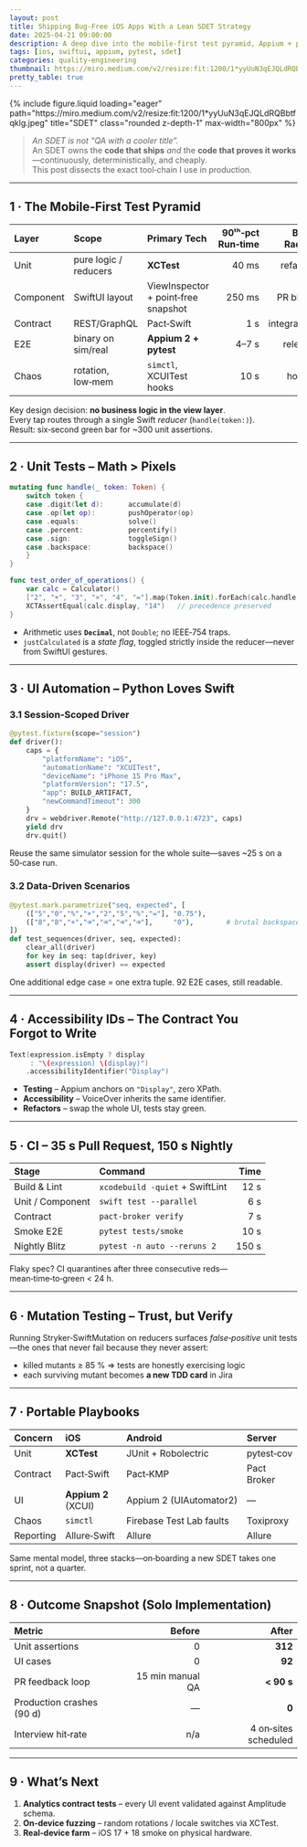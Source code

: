 ```yaml
---
layout: post
title: Shipping Bug‑Free iOS Apps With a Lean SDET Strategy
date: 2025-04-21 09:00:00
description: A deep dive into the mobile‑first test pyramid, Appium + pytest pipelines, and why accessibility is the best API you never documented.
tags: [ios, swiftui, appium, pytest, sdet]
categories: quality-engineering
thumbnail: https://miro.medium.com/v2/resize:fit:1200/1*yyUuN3qEJQLdRQBbtfqklg.jpeg
pretty_table: true
---
```


<div class="row">
  <div class="col-sm mt-3 mt-md-0 text-center">
    {% include figure.liquid
       loading="eager"
       path="https://miro.medium.com/v2/resize:fit:1200/1*yyUuN3qEJQLdRQBbtfqklg.jpeg"
       title="SDET"
       class="rounded z-depth-1"
       max-width="800px"
    %}
  </div>
</div>

> _An SDET is not “QA with a cooler title”._  
> An SDET owns the **code that ships** _and_ the **code that proves it works**—continuously, deterministically, and cheaply.  
> This post dissects the exact tool‑chain I use in production.

---

## 1 · The Mobile‑First Test Pyramid

| Layer     | Scope                 | Primary Tech                        | 90ᵗʰ‑pct Run‑time | Blast Radius |
| :-------- | :-------------------- | :---------------------------------- | ----------------: | -----------: |
| Unit      | pure logic / reducers | **XCTest**                          |             40 ms |     refactor |
| Component | SwiftUI layout        | ViewInspector + point‑free snapshot |            250 ms |     PR block |
| Contract  | REST/GraphQL          | Pact‑Swift                          |               1 s |  integration |
| E2E       | binary on sim/real    | **Appium 2 + pytest**               |             4–7 s |      release |
| Chaos     | rotation, low‑mem     | `simctl`, XCUITest hooks            |              10 s |      hot‑fix |

Key design decision: **no business logic in the view layer**.  
Every tap routes through a single Swift _reducer_ (`handle(token:)`).  
Result: six‑second green bar for ~300 unit assertions.

---

## 2 · Unit Tests – Math > Pixels

```swift
mutating func handle(_ token: Token) {
    switch token {
    case .digit(let d):      accumulate(d)
    case .op(let op):        pushOperator(op)
    case .equals:            solve()
    case .percent:           percentify()
    case .sign:              toggleSign()
    case .backspace:         backspace()
    }
}
```

```swift
func test_order_of_operations() {
    var calc = Calculator()
    ["2", "+", "3", "×", "4", "="].map(Token.init).forEach(calc.handle)
    XCTAssertEqual(calc.display, "14")   // precedence preserved
}
```

- Arithmetic uses **`Decimal`**, not `Double`; no IEEE‑754 traps.
- `justCalculated` is a _state flag_, toggled strictly inside the reducer—never from SwiftUI gestures.

---

## 3 · UI Automation – Python Loves Swift

### 3.1 Session‑Scoped Driver

```python
@pytest.fixture(scope="session")
def driver():
    caps = {
        "platformName": "iOS",
        "automationName": "XCUITest",
        "deviceName": "iPhone 15 Pro Max",
        "platformVersion": "17.5",
        "app": BUILD_ARTIFACT,
        "newCommandTimeout": 300
    }
    drv = webdriver.Remote("http://127.0.0.1:4723", caps)
    yield drv
    drv.quit()
```

Reuse the same simulator session for the whole suite—saves ~25 s on a 50‑case run.

### 3.2 Data‑Driven Scenarios

```python
@pytest.mark.parametrize("seq, expected", [
    (["5","0","%","+","2","5","%","="], "0.75"),
    (["8","8","+","⌫","⌫","⌫","⌫"],     "0"),        # brutal backspaces
])
def test_sequences(driver, seq, expected):
    clear_all(driver)
    for key in seq: tap(driver, key)
    assert display(driver) == expected
```

One additional edge case = one extra tuple. 92 E2E cases, still readable.

---

## 4 · Accessibility IDs – The Contract You Forgot to Write

```swift
Text(expression.isEmpty ? display
     : "\(expression) \(display)")
    .accessibilityIdentifier("Display")
```

- **Testing** – Appium anchors on `"Display"`, zero XPath.
- **Accessibility** – VoiceOver inherits the same identifier.
- **Refactors** – swap the whole UI, tests stay green.

---

## 5 · CI – 35 s Pull Request, 150 s Nightly

| Stage            | Command                         |  Time |
| :--------------- | :------------------------------ | ----: |
| Build & Lint     | `xcodebuild -quiet` + SwiftLint |  12 s |
| Unit / Component | `swift test --parallel`         |   6 s |
| Contract         | `pact-broker verify`            |   7 s |
| Smoke E2E        | `pytest tests/smoke`            |  10 s |
| Nightly Blitz    | `pytest -n auto --reruns 2`     | 150 s |

Flaky spec? CI quarantines after three consecutive reds—mean‑time‑to‑green < 24 h.

---

## 6 · Mutation Testing – Trust, but Verify

Running Stryker‑SwiftMutation on reducers surfaces _false‑positive_ unit tests—the ones that never fail because they never assert:

- killed mutants ≥ 85 % ⇒ tests are honestly exercising logic
- each surviving mutant becomes **a new TDD card** in Jira

---

## 7 · Portable Playbooks

| Concern   | iOS                 | Android                  | Server      |
| :-------- | :------------------ | :----------------------- | :---------- |
| Unit      | **XCTest**          | JUnit + Robolectric      | pytest‑cov  |
| Contract  | Pact‑Swift          | Pact‑KMP                 | Pact Broker |
| UI        | **Appium 2** (XCUI) | Appium 2 (UIAutomator2)  | —           |
| Chaos     | `simctl`            | Firebase Test Lab faults | Toxiproxy   |
| Reporting | Allure‑Swift        | Allure                   | Allure      |

Same mental model, three stacks—on‑boarding a new SDET takes one sprint, not a quarter.

---

## 8 · Outcome Snapshot (Solo Implementation)

| Metric                    |           Before |                After |
| :------------------------ | ---------------: | -------------------: |
| Unit assertions           |                0 |              **312** |
| UI cases                  |                0 |               **92** |
| PR feedback loop          | 15 min manual QA |           **< 90 s** |
| Production crashes (90 d) |                — |                **0** |
| Interview hit‑rate        |              n/a | 4 on‑sites scheduled |

---

## 9 · What’s Next

1. **Analytics contract tests** – every UI event validated against Amplitude schema.
2. **On‑device fuzzing** – random rotations / locale switches via XCTest.
3. **Real‑device farm** – iOS 17 + 18 smoke on physical hardware.
